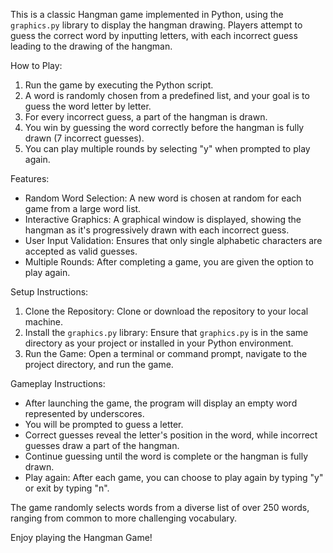 
This is a classic Hangman game implemented in Python, using the `graphics.py` library to display the hangman drawing. Players attempt to guess the correct word by inputting letters, with each incorrect guess leading to the drawing of the hangman.

How to Play:
1. Run the game by executing the Python script.
2. A word is randomly chosen from a predefined list, and your goal is to guess the word letter by letter.
3. For every incorrect guess, a part of the hangman is drawn.
4. You win by guessing the word correctly before the hangman is fully drawn (7 incorrect guesses).
5. You can play multiple rounds by selecting "y" when prompted to play again.

Features:
- Random Word Selection: A new word is chosen at random for each game from a large word list.
- Interactive Graphics: A graphical window is displayed, showing the hangman as it's progressively drawn with each incorrect guess.
- User Input Validation: Ensures that only single alphabetic characters are accepted as valid guesses.
- Multiple Rounds: After completing a game, you are given the option to play again.

Setup Instructions:
1. Clone the Repository: Clone or download the repository to your local machine.
2. Install the `graphics.py` library: Ensure that `graphics.py` is in the same directory as your project or installed in your Python environment.
3. Run the Game: Open a terminal or command prompt, navigate to the project directory, and run the game.
   
Gameplay Instructions:
- After launching the game, the program will display an empty word represented by underscores.
- You will be prompted to guess a letter.
- Correct guesses reveal the letter's position in the word, while incorrect guesses draw a part of the hangman.
- Continue guessing until the word is complete or the hangman is fully drawn.
- Play again: After each game, you can choose to play again by typing "y" or exit by typing "n".

The game randomly selects words from a diverse list of over 250 words, ranging from common to more challenging vocabulary.

Enjoy playing the Hangman Game!
